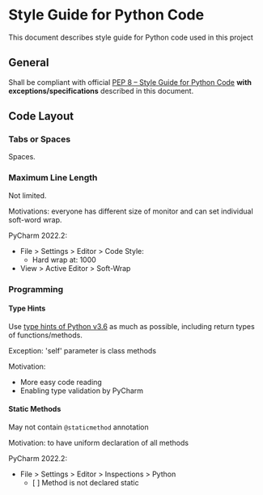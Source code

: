 # Style Guide for Python Code

This document describes style guide for Python code used in this project

## General

Shall be compliant with official [PEP 8 – Style Guide for Python Code](https://peps.python.org/pep-0008/) **with exceptions/specifications** described in this document.

## Code Layout

### Tabs or Spaces

Spaces.

### Maximum Line Length

Not limited.

Motivations: everyone has different size of monitor and can set individual soft-word wrap.

PyCharm 2022.2:
* File > Settings > Editor > Code Style:
  * Hard wrap at: 1000 
* View > Active Editor > Soft-Wrap

### Programming

#### Type Hints

Use [type hints of Python v3.6](https://docs.python.org/3.6/library/typing.html) as much as possible, including return types of functions/methods.

Exception: 'self' parameter is class methods

Motivation:
* More easy code reading
* Enabling type validation by PyCharm

#### Static Methods

May not contain `@staticmethod` annotation

Motivation: to have uniform declaration of all methods

PyCharm 2022.2:
* File > Settings > Editor > Inspections > Python
   * \[ \] Method is not declared static

